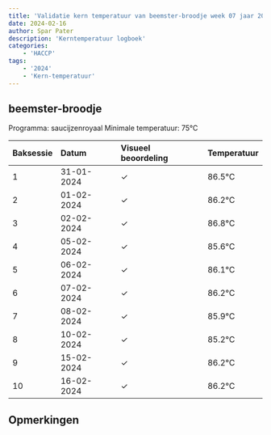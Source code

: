 ```yaml
---
title: 'Validatie kern temperatuur van beemster-broodje week 07 jaar 2024'
date: 2024-02-16
author: Spar Pater
description: 'Kerntemperatuur logboek'
categories:
    - 'HACCP'
tags:
    - '2024'
    - 'Kern-temperatuur'
---
```


## beemster-broodje

Programma: saucijzenroyaal
Minimale temperatuur: 75°C

| Baksessie | Datum | Visueel beoordeling | Temperatuur |
|:---|:---|:---|:---|
| 1 | 31-01-2024 | &check; | 86.5°C |
| 2 | 01-02-2024 | &check; | 86.2°C |
| 3 | 02-02-2024 | &check; | 86.8°C |
| 4 | 05-02-2024 | &check; | 85.6°C |
| 5 | 06-02-2024 | &check; | 86.1°C |
| 6 | 07-02-2024 | &check; | 86.2°C |
| 7 | 08-02-2024 | &check; | 85.9°C |
| 8 | 10-02-2024 | &check; | 85.2°C |
| 9 | 15-02-2024 | &check; | 86.2°C |
| 10 | 16-02-2024 | &check; | 86.2°C |

## Opmerkingen


